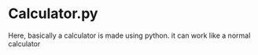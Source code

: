 # Calculator.py
Here, basically a calculator is made using python.
it can work like a normal calculator
